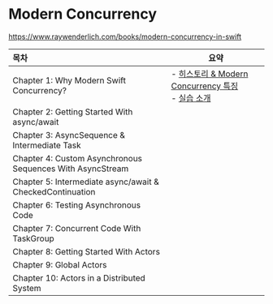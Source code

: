 # Modern Concurrency
https://www.raywenderlich.com/books/modern-concurrency-in-swift

| 목차                                                      | 요약                                                         |
| :-------------------------------------------------------- | ------------------------------------------------------------ |
| Chapter 1: Why Modern Swift Concurrency?                  | - [히스토리  &  Modern Concurrency 특징](https://github.com/eunjin3786/ModernConcurrency/blob/master/Chapter1-1.md)<br />- [실습 소개](https://github.com/eunjin3786/ModernConcurrency/blob/master/Chapter1-2.md) |
| Chapter 2: Getting Started With async/await               |                                                              |
| Chapter 3: AsyncSequence & Intermediate Task              |                                                              |
| Chapter 4: Custom Asynchronous Sequences With AsyncStream |                                                              |
| Chapter 5: Intermediate async/await & CheckedContinuation |                                                              |
| Chapter 6: Testing Asynchronous Code                      |                                                              |
| Chapter 7: Concurrent Code With TaskGroup                 |                                                              |
| Chapter 8: Getting Started With Actors                    |                                                              |
| Chapter 9: Global Actors                                  |                                                              |
| Chapter 10: Actors in a Distributed System                |                                                              |

